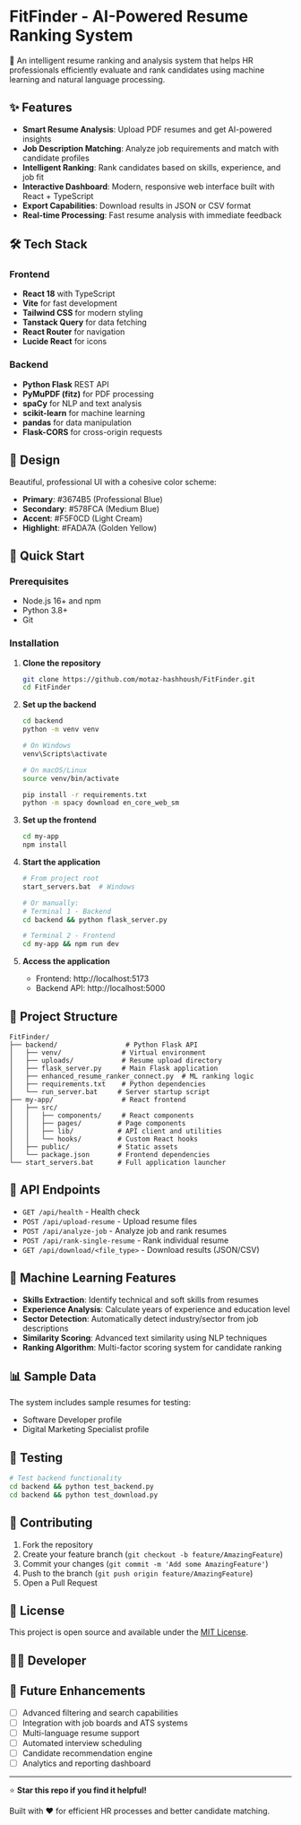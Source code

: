 # FitFinder - AI-Powered Resume Ranking System

🚀 An intelligent resume ranking and analysis system that helps HR professionals efficiently evaluate and rank candidates using machine learning and natural language processing.

## ✨ Features

- **Smart Resume Analysis**: Upload PDF resumes and get AI-powered insights
- **Job Description Matching**: Analyze job requirements and match with candidate profiles
- **Intelligent Ranking**: Rank candidates based on skills, experience, and job fit
- **Interactive Dashboard**: Modern, responsive web interface built with React + TypeScript
- **Export Capabilities**: Download results in JSON or CSV format
- **Real-time Processing**: Fast resume analysis with immediate feedback

## 🛠️ Tech Stack

### Frontend
- **React 18** with TypeScript
- **Vite** for fast development
- **Tailwind CSS** for modern styling
- **Tanstack Query** for data fetching
- **React Router** for navigation
- **Lucide React** for icons

### Backend
- **Python Flask** REST API
- **PyMuPDF (fitz)** for PDF processing
- **spaCy** for NLP and text analysis
- **scikit-learn** for machine learning
- **pandas** for data manipulation
- **Flask-CORS** for cross-origin requests

## 🎨 Design

Beautiful, professional UI with a cohesive color scheme:
- **Primary**: #3674B5 (Professional Blue)
- **Secondary**: #578FCA (Medium Blue)
- **Accent**: #F5F0CD (Light Cream)
- **Highlight**: #FADA7A (Golden Yellow)

## 🚀 Quick Start

### Prerequisites
- Node.js 16+ and npm
- Python 3.8+
- Git

### Installation

1. **Clone the repository**
   ```bash
   git clone https://github.com/motaz-hashhoush/FitFinder.git
   cd FitFinder
   ```

2. **Set up the backend**
   ```bash
   cd backend
   python -m venv venv
   
   # On Windows
   venv\Scripts\activate
   
   # On macOS/Linux
   source venv/bin/activate
   
   pip install -r requirements.txt
   python -m spacy download en_core_web_sm
   ```

3. **Set up the frontend**
   ```bash
   cd my-app
   npm install
   ```

4. **Start the application**
   ```bash
   # From project root
   start_servers.bat  # Windows
   
   # Or manually:
   # Terminal 1 - Backend
   cd backend && python flask_server.py
   
   # Terminal 2 - Frontend
   cd my-app && npm run dev
   ```

5. **Access the application**
   - Frontend: http://localhost:5173
   - Backend API: http://localhost:5000

## 📁 Project Structure

```
FitFinder/
├── backend/                 # Python Flask API
│   ├── venv/               # Virtual environment
│   ├── uploads/            # Resume upload directory
│   ├── flask_server.py     # Main Flask application
│   ├── enhanced_resume_ranker_connect.py  # ML ranking logic
│   ├── requirements.txt    # Python dependencies
│   └── run_server.bat     # Server startup script
├── my-app/                 # React frontend
│   ├── src/
│   │   ├── components/     # React components
│   │   ├── pages/         # Page components
│   │   ├── lib/           # API client and utilities
│   │   └── hooks/         # Custom React hooks
│   ├── public/            # Static assets
│   └── package.json       # Frontend dependencies
└── start_servers.bat      # Full application launcher
```

## 🔧 API Endpoints

- `GET /api/health` - Health check
- `POST /api/upload-resume` - Upload resume files
- `POST /api/analyze-job` - Analyze job and rank resumes
- `POST /api/rank-single-resume` - Rank individual resume
- `GET /api/download/<file_type>` - Download results (JSON/CSV)

## 🤖 Machine Learning Features

- **Skills Extraction**: Identify technical and soft skills from resumes
- **Experience Analysis**: Calculate years of experience and education level
- **Sector Detection**: Automatically detect industry/sector from job descriptions
- **Similarity Scoring**: Advanced text similarity using NLP techniques
- **Ranking Algorithm**: Multi-factor scoring system for candidate ranking

## 📊 Sample Data

The system includes sample resumes for testing:
- Software Developer profile
- Digital Marketing Specialist profile

## 🧪 Testing

```bash
# Test backend functionality
cd backend && python test_backend.py
cd backend && python test_download.py
```

## 🤝 Contributing

1. Fork the repository
2. Create your feature branch (`git checkout -b feature/AmazingFeature`)
3. Commit your changes (`git commit -m 'Add some AmazingFeature'`)
4. Push to the branch (`git push origin feature/AmazingFeature`)
5. Open a Pull Request

## 📝 License

This project is open source and available under the [MIT License](LICENSE).

## 👨‍💻 Developer



## 🎯 Future Enhancements

- [ ] Advanced filtering and search capabilities
- [ ] Integration with job boards and ATS systems
- [ ] Multi-language resume support
- [ ] Automated interview scheduling
- [ ] Candidate recommendation engine
- [ ] Analytics and reporting dashboard

---

⭐ **Star this repo if you find it helpful!**

Built with ❤️ for efficient HR processes and better candidate matching.

